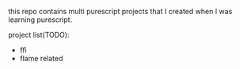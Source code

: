 this repo contains multi purescript projects that I created when I was learning purescript.

project list(TODO):
 - ffi
 - flame related
